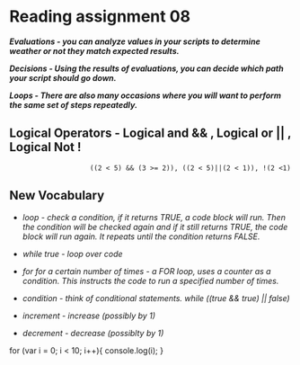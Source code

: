 # Reading assignment 08

**_Evaluations - you can analyze values in your scripts to determine weather or not they match expected results._**

**_Decisions - Using the results of evaluations, you can decide which path your script should go down._**

**_Loops - There are also many occasions where you will want to perform the same set of steps repeatedly._**

## **Logical Operators - Logical and && , Logical or || , Logical Not !**
                        ((2 < 5) && (3 >= 2)), ((2 < 5)||(2 < 1)), !(2 <1)

## New Vocabulary
- *loop - check a condition, if it returns TRUE, a code block will run. Then the condition will be checked again and if it still returns TRUE, the code block will run again. It repeats until the condition returns FALSE.*

- *while true - loop over code*

- *for for a certain number of times - a FOR loop, uses a counter as a condition. This instructs the code to run a specified number of times.*

- *condition - think of conditional statements. while ((true && true) || false)*

- *increment - increase (possibly by 1)*

- *decrement - decrease (possiblty by 1)*

for (var i = 0; i < 10; i++){
    console.log(i);
}